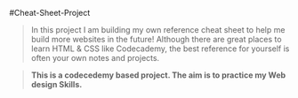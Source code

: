#Cheat-Sheet-Project

> In this project I am building my own reference cheat sheet to help me build more websites in the future! Although there are great places to learn HTML & CSS like Codecademy, the best reference for yourself is often your own notes and projects.

> **This is a codecedemy based project. The aim is to practice my Web design Skills.**
